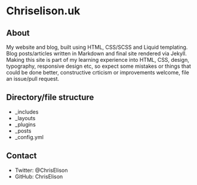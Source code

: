 # Chriselison.uk

## About
My website and blog, built using HTML, CSS/SCSS and Liquid templating. Blog posts/articles
written in Markdown and final site rendered via Jekyll. Making this site is part of my
learning experience into HTML, CSS, design, typography, responsive design etc, so expect
some mistakes or things that could be done better, constructive crticism or improvements
welcome, file an issue/pull request.

## Directory/file structure
 - _includes
 - _layouts
 - _plugins
 - _posts
 - _config.yml

## Contact
 - Twitter: @ChrisElison
 - GitHub: ChrisElison
